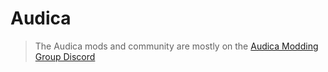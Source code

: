 # Audica

> The Audica mods and community are mostly on the [Audica Modding Group Discord](https://discord.gg/cakQUt5)
